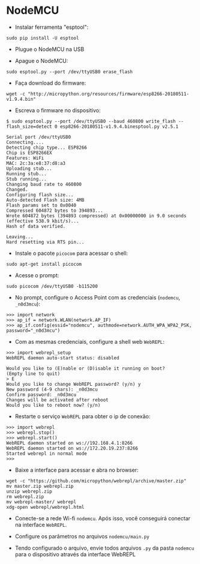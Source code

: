# NodeMCU

* Instalar ferramenta "esptool":

```shell
sudo pip install -U esptool
```

* Plugue o NodeMCU na USB

* Apague o NodeMCU:

```shell
sudo esptool.py --port /dev/ttyUSB0 erase_flash
```

* Faça download do firmware:

```shell
wget -c "http://micropython.org/resources/firmware/esp8266-20180511-v1.9.4.bin"
```

* Escreva o firmware no dispositivo:

```shell
$ sudo esptool.py --port /dev/ttyUSB0 --baud 460800 write_flash --flash_size=detect 0 esp8266-20180511-v1.9.4.binesptool.py v2.5.1

Serial port /dev/ttyUSB0
Connecting....
Detecting chip type... ESP8266
Chip is ESP8266EX
Features: WiFi
MAC: 2c:3a:e8:37:d8:a3
Uploading stub...
Running stub...
Stub running...
Changing baud rate to 460800
Changed.
Configuring flash size...
Auto-detected Flash size: 4MB
Flash params set to 0x0040
Compressed 604872 bytes to 394893...
Wrote 604872 bytes (394893 compressed) at 0x00000000 in 9.0 seconds (effective 538.9 kbit/s)...
Hash of data verified.

Leaving...
Hard resetting via RTS pin...
```

* Instale o pacote `picocom` para acessar o shell:

```
sudo apt-get install picocom
```

* Acesse o prompt:

```shell
sudo picocom /dev/ttyUSB0 -b115200
```

* No prompt, configure o Access Point com as credenciais (`nodemcu`, `_n0d3mcu`):

```shell
>>> import network
>>> ap_if = network.WLAN(network.AP_IF)
>>> ap_if.config(essid="nodemcu", authmode=network.AUTH_WPA_WPA2_PSK, password="_n0d3mcu")
```

* Com as mesmas credenciais, configure a shell web `WebREPL`:

```shell
>>> import webrepl_setup
WebREPL daemon auto-start status: disabled

Would you like to (E)nable or (D)isable it running on boot?
(Empty line to quit)
> E
Would you like to change WebREPL password? (y/n) y
New password (4-9 chars): _n0d3mcu
Confirm password: _n0d3mcu
Changes will be activated after reboot
Would you like to reboot now? (y/n) 
```

* Restarte o serviço `WebREPL` para obter o ip de conexão:

```shell
>>> import webrepl
>>> webrepl.stop()
>>> webrepl.start()
WebREPL daemon started on ws://192.168.4.1:8266
WebREPL daemon started on ws://172.20.19.237:8266
Started webrepl in normal mode
>>> 
```

* Baixe a interface para acessar e abra no browser:

```shell
wget -c "https://github.com/micropython/webrepl/archive/master.zip"
mv master.zip webrepl.zip
unzip webrepl.zip
rm webrepl.zip
mv webrepl-master/ webrepl
xdg-open webrepl/webrepl.html
```

* Conecte-se a rede Wi-fi `nodemcu`. Após isso, você conseguirá conectar na interface `WebREPL`.

* Configure os parâmetros no arquivos `nodemcu/main.py`

* Tendo configurado o arquivo, envie todos arquivos `.py` da pasta `nodemcu` para o dispositivo através da interface WebREPL